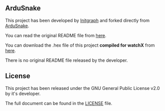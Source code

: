 ## **ArduSnake**

This project has been developed by [Initgraph][1] and forked directly from [ ArduSnake][2].

You can read the original README file from [here][3].

You can download the .hex file of this project **compiled for watchX** from [here][4].

There is no original README file released by the developer.

## **License**

This project has been released under the GNU General Public License v2.0 by it's developer.

The full document can be found in the [LICENSE][5] file.

[1]: https://github.com/Initgraph
[2]: https://github.com/Initgraph/ArduSnake
[3]: https://github.com/argeX-official/Game-ArduSnake/blob/master/OLD_README.md
[4]: watchX-Hex
[5]: https://github.com/argeX-official/Game-ArduSnake/blob/master/LICENSE
